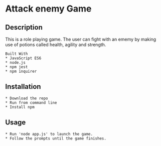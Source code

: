 # Attack enemy Game

## Description
This is a role playing game. The user can fight with an ememy by making use of potions called health, agility and strength.

    Built With
    * JavaScript ES6
    * node.js
    * npm jest
    * npm inquirer

## Installation
    * Download the repo
    * Run from command line
    * Install npm
## Usage
    * Run 'node app.js' to launch the game.
    * Follow the prompts until the game finishes.